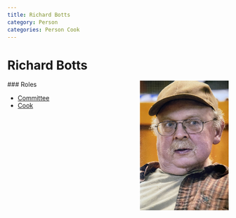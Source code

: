 ```yaml
---
title: Richard Botts
category: Person
categories: Person Cook
---
```

# Richard Botts
<img src="img/2014%20Richard%20Botts.jpeg" style="width: 40%" align="right">
### Roles

- [Committee](Committee)
- [Cook](Cook)
